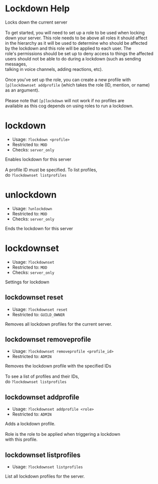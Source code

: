 # Lockdown Help

Locks down the current server<br/><br/>To get started, you will need to set up a role to be used when locking<br/>down your server. This role needs to be above all roles it should affect<br/>in the hierarchy as it will be used to determine who should be affected<br/>by the lockdown and this role will be applied to each user. The <br/>role's permissions should be set up to deny access to things the affected <br/>users should not be able to do during a lockdown (such as sending messages, <br/>talking in voice channels, adding reactions, etc).<br/><br/>Once you've set up the role, you can create a new profile with<br/>`[p]lockdownset addprofile` (which takes the role (ID, mention, or name)<br/>as an argument).<br/><br/>Please note that `[p]lockdown` will not work if no profiles are<br/>available as this cog depends on using roles to run a lockdown.

# lockdown
 - Usage: `?lockdown <profile> `
 - Restricted to: `MOD`
 - Checks: `server_only`

Enables lockdown for this server<br/><br/>A profile ID must be specified. To list profiles,<br/>do `?lockdownset listprofiles`

# unlockdown
 - Usage: `?unlockdown `
 - Restricted to: `MOD`
 - Checks: `server_only`

Ends the lockdown for this server

# lockdownset
 - Usage: `?lockdownset `
 - Restricted to: `MOD`
 - Checks: `server_only`

Settings for lockdown

## lockdownset reset
 - Usage: `?lockdownset reset `
 - Restricted to: `GUILD_OWNER`

Removes all lockdown profiles for the current server.

## lockdownset removeprofile
 - Usage: `?lockdownset removeprofile <profile_id> `
 - Restricted to: `ADMIN`

Removes the lockdown profile with the specified IDs<br/><br/>To see a list of profiles and their IDs,<br/>do `?lockdownset listprofiles`

## lockdownset addprofile
 - Usage: `?lockdownset addprofile <role> `
 - Restricted to: `ADMIN`

Adds a lockdown profile.<br/><br/>Role is the role to be applied when triggering a lockdown<br/>with this profile.

## lockdownset listprofiles
 - Usage: `?lockdownset listprofiles `

List all lockdown profiles for the server.

